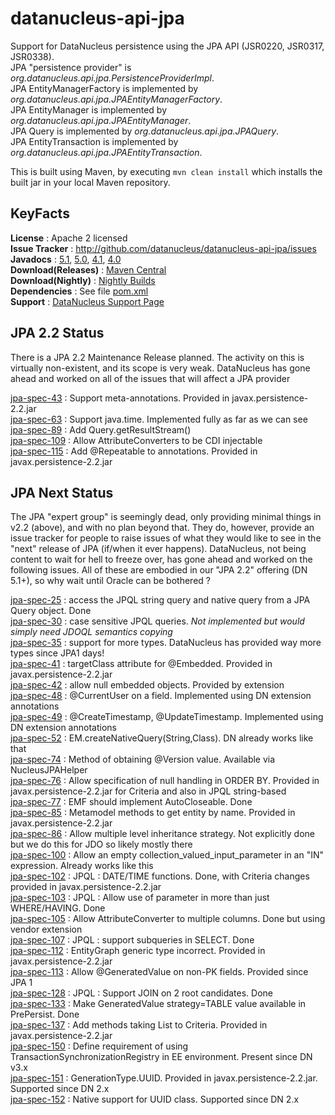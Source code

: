 # datanucleus-api-jpa

Support for DataNucleus persistence using the JPA API (JSR0220, JSR0317, JSR0338).  
JPA "persistence provider" is _org.datanucleus.api.jpa.PersistenceProviderImpl_.  
JPA EntityManagerFactory is implemented by _org.datanucleus.api.jpa.JPAEntityManagerFactory_.  
JPA EntityManager is implemented by _org.datanucleus.api.jpa.JPAEntityManager_.  
JPA Query is implemented by _org.datanucleus.api.jpa.JPAQuery_.  
JPA EntityTransaction is implemented by _org.datanucleus.api.jpa.JPAEntityTransaction_.  

This is built using Maven, by executing `mvn clean install` which installs the built jar in your local Maven repository.


## KeyFacts

__License__ : Apache 2 licensed  
__Issue Tracker__ : http://github.com/datanucleus/datanucleus-api-jpa/issues  
__Javadocs__ : [5.1](http://www.datanucleus.org/javadocs/api.jpa/5.1/), [5.0](http://www.datanucleus.org/javadocs/api.jpa/5.0/), [4.1](http://www.datanucleus.org/javadocs/api.jpa/4.1/), [4.0](http://www.datanucleus.org/javadocs/api.jpa/4.0/)  
__Download(Releases)__ : [Maven Central](http://central.maven.org/maven2/org/datanucleus/datanucleus-api-jpa)  
__Download(Nightly)__ : [Nightly Builds](http://www.datanucleus.org/downloads/maven2-nightly/org/datanucleus/datanucleus-api-jpa)  
__Dependencies__ : See file [pom.xml](pom.xml)  
__Support__ : [DataNucleus Support Page](http://www.datanucleus.org/support.html)  



## JPA 2.2 Status

There is a JPA 2.2 Maintenance Release planned. The activity on this is virtually non-existent, and its scope is very weak.
DataNucleus has gone ahead and worked on all of the issues that will affect a JPA provider

[jpa-spec-43](https://github.com/javaee/jpa-spec/issues/43) : Support meta-annotations. Provided in javax.persistence-2.2.jar  
[jpa-spec-63](https://github.com/javaee/jpa-spec/issues/63) : Support java.time. Implemented fully as far as we can see  
[jpa-spec-89](https://github.com/javaee/jpa-spec/issues/89) : Add Query.getResultStream()  
[jpa-spec-109](https://github.com/javaee/jpa-spec/issues/109) : Allow AttributeConverters to be CDI injectable  
[jpa-spec-115](https://github.com/javaee/jpa-spec/issues/115) : Add @Repeatable to annotations. Provided in javax.persistence-2.2.jar  



## JPA Next Status

The JPA "expert group" is seemingly dead, only providing minimal things in v2.2 (above), and with no plan beyond that.
They do, however, provide an issue tracker for people to raise issues of what they would like to see in the "next" release of JPA (if/when it ever happens). 
DataNucleus, not being content to wait for hell to freeze over, has gone ahead and worked on the following issues. 
All of these are embodied in our "JPA 2.2" offering (DN 5.1+), so why wait until Oracle can be bothered ?

[jpa-spec-25](https://github.com/javaee/jpa-spec/issues/25) : access the JPQL string query and native query from a JPA Query object. Done  
[jpa-spec-30](https://github.com/javaee/jpa-spec/issues/30) : case sensitive JPQL queries. _Not implemented but would simply need JDOQL semantics copying_  
[jpa-spec-35](https://github.com/javaee/jpa-spec/issues/35) : support for more types. DataNucleus has provided way more types since JPA1 days!  
[jpa-spec-41](https://github.com/javaee/jpa-spec/issues/41) : targetClass attribute for @Embedded. Provided in javax.persistence-2.2.jar  
[jpa-spec-42](https://github.com/javaee/jpa-spec/issues/42) : allow null embedded objects. Provided by extension  
[jpa-spec-48](https://github.com/javaee/jpa-spec/issues/48) : @CurrentUser on a field. Implemented using DN extension annotations  
[jpa-spec-49](https://github.com/javaee/jpa-spec/issues/49) : @CreateTimestamp, @UpdateTimestamp. Implemented using DN extension annotations  
[jpa-spec-52](https://github.com/javaee/jpa-spec/issues/52) : EM.createNativeQuery(String,Class). DN already works like that  
[jpa-spec-74](https://github.com/javaee/jpa-spec/issues/74) : Method of obtaining @Version value. Available via NucleusJPAHelper  
[jpa-spec-76](https://github.com/javaee/jpa-spec/issues/76) : Allow specification of null handling in ORDER BY. Provided in javax.persistence-2.2.jar for Criteria and also in JPQL string-based  
[jpa-spec-77](https://github.com/javaee/jpa-spec/issues/77) : EMF should implement AutoCloseable. Done  
[jpa-spec-85](https://github.com/javaee/jpa-spec/issues/85) : Metamodel methods to get entity by name. Provided in javax.persistence-2.2.jar  
[jpa-spec-86](https://github.com/javaee/jpa-spec/issues/86) : Allow multiple level inheritance strategy. Not explicitly done but we do this for JDO so likely mostly there  
[jpa-spec-100](https://github.com/javaee/jpa-spec/issues/100) : Allow an empty collection_valued_input_parameter in an "IN" expression. Already works like this  
[jpa-spec-102](https://github.com/javaee/jpa-spec/issues/102) : JPQL : DATE/TIME functions. Done, with Criteria changes provided in javax.persistence-2.2.jar  
[jpa-spec-103](https://github.com/javaee/jpa-spec/issues/103) : JPQL : Allow use of parameter in more than just WHERE/HAVING. Done  
[jpa-spec-105](https://github.com/javaee/jpa-spec/issues/105) : Allow AttributeConverter to multiple columns. Done but using vendor extension  
[jpa-spec-107](https://github.com/javaee/jpa-spec/issues/107) : JPQL : support subqueries in SELECT. Done  
[jpa-spec-112](https://github.com/javaee/jpa-spec/issues/112) : EntityGraph generic type incorrect. Provided in javax.persistence-2.2.jar  
[jpa-spec-113](https://github.com/javaee/jpa-spec/issues/113) : Allow @GeneratedValue on non-PK fields. Provided since JPA 1  
[jpa-spec-128](https://github.com/javaee/jpa-spec/issues/128) : JPQL : Support JOIN on 2 root candidates. Done  
[jpa-spec-133](https://github.com/javaee/jpa-spec/issues/133) : Make GeneratedValue strategy=TABLE value available in PrePersist. Done  
[jpa-spec-137](https://github.com/javaee/jpa-spec/issues/137) : Add methods taking List to Criteria. Provided in javax.persistence-2.2.jar  
[jpa-spec-150](https://github.com/javaee/jpa-spec/issues/150) : Define requirement of using TransactionSynchronizationRegistry in EE environment. Present since DN v3.x  
[jpa-spec-151](https://github.com/javaee/jpa-spec/issues/151) : GenerationType.UUID. Provided in javax.persistence-2.2.jar. Supported since DN 2.x  
[jpa-spec-152](https://github.com/javaee/jpa-spec/issues/152) : Native support for UUID class. Supported since DN 2.x  

